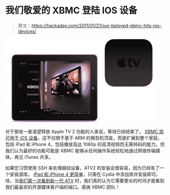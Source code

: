 # 我们敬爱的 XBMC 登陆 IOS 设备

> 原文：<https://hackaday.com/2011/01/21/our-beloved-xbmc-hits-ios-devices/>

![](img/5294c898da6c82b4cee383698c47b809.png "xbmc-on-ios-devices")

对于那些一直渴望释放 Apple TV 2 功能的人来说，等待已经结束了。 [XBMC 现可用于 iOS 设备](http://xbmc.org/theuni/2011/01/20/you-asked-for-it-xbmc-for-appletv2-ipad-iphone4/)。这不仅限于基于 ARM 的微型机顶盒，而是扩展到整个家庭，包括 iPad 和 iPhone 4。包括播放高达 1080p 的高清视频而无需转码的能力。但我们认为最好的功能可能是 XBMC 能够从任何操作系统轻松地通过网络传输媒体。再见 iTunes 共享。

如果您习惯使用 SSH 来处理越狱设备，ATV2 的安装会很容易，因为已经有了一个安装源库。 [iPad 和 iPhone 4 更简单](http://wiki.xbmc.org/index.php?title=Install_XBMC_on_iPhone/iPad)，只需在 Cydia 中添加库并安装即可。哇，当[我们第一次看到新一代 ATV](http://hackaday.com/2010/09/30/the-new-apple-tv/) 时，我们真的认为它需要更长的时间才能看到我们最喜欢的开源媒体客户端的端口。感谢 XBMC 团队！